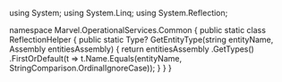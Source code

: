 using System;
using System.Linq;
using System.Reflection;

namespace Marvel.OperationalServices.Common
{
    public static class ReflectionHelper
    {
        public static Type? GetEntityType(string entityName, Assembly entitiesAssembly)
        {
            return entitiesAssembly
                .GetTypes()
                .FirstOrDefault(t => t.Name.Equals(entityName, StringComparison.OrdinalIgnoreCase));
        }
    }
}
